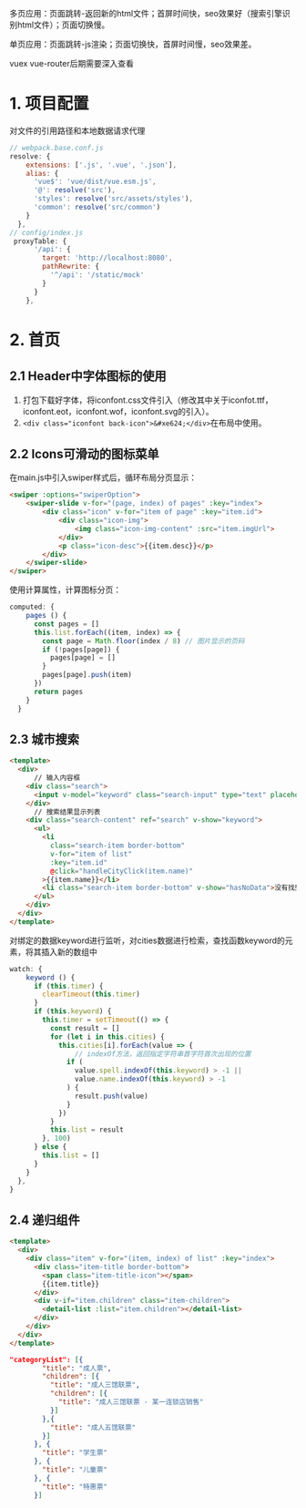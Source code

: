 多页应用：页面跳转-返回新的html文件；首屏时间快，seo效果好（搜索引擎识别html文件）；页面切换慢。

单页应用：页面跳转-js渲染；页面切换快，首屏时间慢，seo效果差。

vuex   vue-router后期需要深入查看

# 1. 项目配置

对文件的引用路径和本地数据请求代理

```javascript
// webpack.base.conf.js
resolve: {
    extensions: ['.js', '.vue', '.json'],
    alias: {
      'vue$': 'vue/dist/vue.esm.js',
      '@': resolve('src'),
      'styles': resolve('src/assets/styles'),
      'common': resolve('src/common')
    }
  },
// config/index.js
 proxyTable: {
      '/api': {
        target: 'http://localhost:8080',
        pathRewrite: {
          '^/api': '/static/mock'
        }
      }
    },
```

# 2. 首页

## 2.1 Header中字体图标的使用

1. 打包下载好字体，将iconfont.css文件引入（修改其中关于iconfot.ttf，iconfont.eot，iconfont.wof，iconfont.svg的引入）。
2. `<div class="iconfont back-icon">&#xe624;</div>`在布局中使用。

## 2.2 Icons可滑动的图标菜单

在main.js中引入swiper样式后，循环布局分页显示：

```html
<swiper :options="swiperOption">
    <swiper-slide v-for="(page, index) of pages" :key="index">
        <div class="icon" v-for="item of page" :key="item.id">
            <div class="icon-img">
                <img class="icon-img-content" :src="item.imgUrl">
            </div>
            <p class="icon-desc">{{item.desc}}</p>
        </div>
    </swiper-slide>
</swiper>
```

使用计算属性，计算图标分页：

```javascript
computed: {
    pages () {
      const pages = []
      this.list.forEach((item, index) => {
        const page = Math.floor(index / 8) // 图片显示的页码
        if (!pages[page]) {
          pages[page] = []
        }
        pages[page].push(item)
      })
      return pages
    }
  }
```



## 2.3 城市搜索

```html
<template>
  <div>
      // 输入内容框
    <div class="search">
      <input v-model="keyword" class="search-input" type="text" placeholder="输入城市名或拼音" />
    </div>
      // 搜索结果显示列表
    <div class="search-content" ref="search" v-show="keyword">
      <ul>
        <li
          class="search-item border-bottom"
          v-for="item of list"
          :key="item.id"
          @click="handleCityClick(item.name)"
        >{{item.name}}</li>
        <li class="search-item border-bottom" v-show="hasNoData">没有找到匹配数据</li>
      </ul>
    </div>
  </div>
</template>
```

对绑定的数据keyword进行监听，对cities数据进行检索，查找函数keyword的元素，将其插入新的数组中

```javascript
watch: {
    keyword () {
      if (this.timer) {
        clearTimeout(this.timer)
      }
      if (this.keyword) {
        this.timer = setTimeout(() => {
          const result = []
          for (let i in this.cities) {
            this.cities[i].forEach(value => {
                // indexOf方法，返回指定字符串首字符首次出现的位置
              if (
                value.spell.indexOf(this.keyword) > -1 ||
                value.name.indexOf(this.keyword) > -1
              ) {
                result.push(value)
              }
            })
          }
          this.list = result
        }, 100)
      } else {
        this.list = []
      }
    }
  },
}
```

## 2.4 递归组件

```html
<template>
  <div>
    <div class="item" v-for="(item, index) of list" :key="index">
      <div class="item-title border-bottom">
        <span class="item-title-icon"></span>
        {{item.title}}
      </div>
      <div v-if="item.children" class="item-children">
        <detail-list :list="item.children"></detail-list>
      </div>
    </div>
  </div>
</template>
```

```json
"categoryList": [{
        "title": "成人票",
        "children": [{
          "title": "成人三馆联票",
          "children": [{
            "title": "成人三馆联票 - 某一连锁店销售"
          }]
        },{
          "title": "成人五馆联票"
        }]
      }, {
        "title": "学生票"
      }, {
        "title": "儿童票"
      }, {
        "title": "特惠票"
      }]
```

